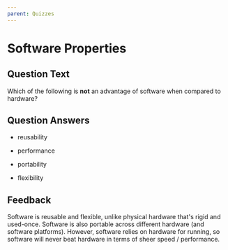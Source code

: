```yaml
---
parent: Quizzes
---
```


# Software Properties

## Question Text

Which of the following is **not** an advantage of software when compared to hardware?

## Question Answers

- reusability

+ performance

- portability

- flexibility

## Feedback

Software is reusable and flexible, unlike physical hardware that's rigid and used-once.
Software is also portable across different hardware (and software platforms).
However, software relies on hardware for running, so software will never beat hardware in terms of sheer speed / performance.
